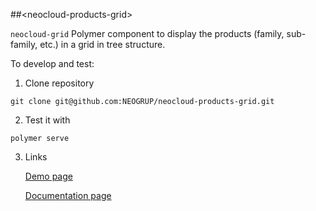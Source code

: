 ##&lt;neocloud-products-grid&gt;

`neocloud-grid` Polymer component to display the products (family, sub-family, etc.) in a grid in tree structure.

To develop and test:

1. Clone repository
```
git clone git@github.com:NEOGRUP/neocloud-products-grid.git
```
2. Test it with
```
polymer serve
```
3. Links

   [Demo page](http://localhost:8000/components/neocloud-grid/demo)
  
   [Documentation page](http://localhost:8000/components/neocloud-grid/)


